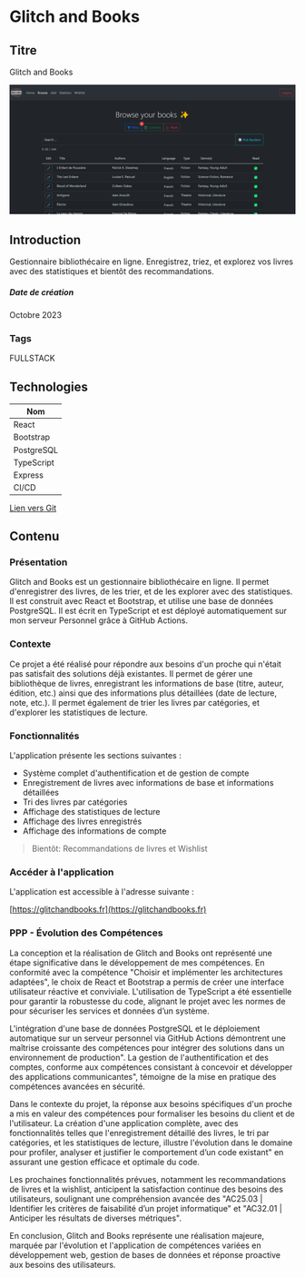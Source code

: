# Glitch and Books

## Titre

Glitch and Books

![Image de preview](https://raw.githubusercontent.com/Eric-Philippe/GlitchAndBooks/main/img/browse.png)

## Introduction

Gestionnaire bibliothécaire en ligne. Enregistrez, triez, et explorez vos livres avec des statistiques et bientôt des recommandations.

##### Date de création

Octobre 2023

### Tags

FULLSTACK

## Technologies

| Nom        |
| ---------- |
| React      |
| Bootstrap  |
| PostgreSQL |
| TypeScript |
| Express    |
| CI/CD      |

[Lien vers Git](https://github.com/Eric-Philippe/GlitchAndBooks)

## Contenu

### Présentation

Glitch and Books est un gestionnaire bibliothécaire en ligne. Il permet d'enregistrer des livres, de les trier, et de les explorer avec des statistiques. Il est construit avec React et Bootstrap, et utilise une base de données PostgreSQL. Il est écrit en TypeScript et est déployé automatiquement sur mon serveur Personnel grâce à GitHub Actions.

### Contexte

Ce projet a été réalisé pour répondre aux besoins d'un proche qui n'était pas satisfait des solutions déjà existantes. Il permet de gérer une bibliothèque de livres, enregistrant les informations de base (titre, auteur, édition, etc.) ainsi que des informations plus détaillées (date de lecture, note, etc.). Il permet également de trier les livres par catégories, et d'explorer les statistiques de lecture.

### Fonctionnalités

L'application présente les sections suivantes :

- Système complet d'authentification et de gestion de compte
- Enregistrement de livres avec informations de base et informations détaillées
- Tri des livres par catégories
- Affichage des statistiques de lecture
- Affichage des livres enregistrés
- Affichage des informations de compte

> Bientôt: Recommandations de livres et Wishlist

### Accéder à l'application

L'application est accessible à l'adresse suivante :

[https://glitchandbooks.fr](https://glitchandbooks.fr)

### PPP - Évolution des Compétences

La conception et la réalisation de Glitch and Books ont représenté une étape significative dans le développement de mes compétences. En conformité avec la compétence "Choisir et implémenter les architectures adaptées", le choix de React et Bootstrap a permis de créer une interface utilisateur réactive et conviviale. L'utilisation de TypeScript a été essentielle pour garantir la robustesse du code, alignant le projet avec les normes de pour sécuriser les services et données d’un système.

L'intégration d'une base de données PostgreSQL et le déploiement automatique sur un serveur personnel via GitHub Actions démontrent une maîtrise croissante des compétences pour intégrer des solutions dans un environnement de production". La gestion de l'authentification et des comptes, conforme aux compétences consistant à concevoir et développer des applications communicantes", témoigne de la mise en pratique des compétences avancées en sécurité.

Dans le contexte du projet, la réponse aux besoins spécifiques d'un proche a mis en valeur des compétences pour formaliser les besoins du client et de l'utilisateur. La création d'une application complète, avec des fonctionnalités telles que l'enregistrement détaillé des livres, le tri par catégories, et les statistiques de lecture, illustre l'évolution dans le domaine pour profiler, analyser et justifier le comportement d’un code existant" en assurant une gestion efficace et optimale du code.

Les prochaines fonctionnalités prévues, notamment les recommandations de livres et la wishlist, anticipent la satisfaction continue des besoins des utilisateurs, soulignant une compréhension avancée des "AC25.03 | Identifier les critères de faisabilité d’un projet informatique" et "AC32.01 | Anticiper les résultats de diverses métriques".

En conclusion, Glitch and Books représente une réalisation majeure, marquée par l'évolution et l'application de compétences variées en développement web, gestion de bases de données et réponse proactive aux besoins des utilisateurs.
